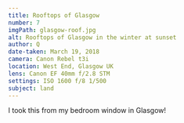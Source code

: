 ```yaml
---
title: Rooftops of Glasgow
number: 7
imgPath: glasgow-roof.jpg
alt: Rooftops of Glasgow in the winter at sunset
author: Q
date-taken: March 19, 2018
camera: Canon Rebel t3i
location: West End, Glasgow UK
lens: Canon EF 40mm f/2.8 STM
settings: ISO 1600 f/8 1/500
subject: land
---
```

I took this from my bedroom window in Glasgow!
